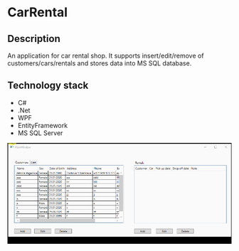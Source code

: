 # CarRental

## Description
An application for car rental shop. It supports insert/edit/remove of customers/cars/rentals and stores data into MS SQL database.

## Technology stack
- C# 
- .Net
- WPF
- EntityFramework
- MS SQL Server

![](images/CarRental.gif)


